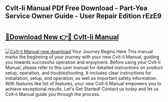 ## Cvlt-Ii Manual PDf Free Download - Part-Yea Service Owner Guide - User Repair Edition rEzE9

# <h2><a href="http://bc19863.oget.top/?id=Cvlt-Ii+Manual">🔗Download New 👉🔴 Cvlt-Ii Manual</a></h2>

[![Cvlt-Ii Manual new download](https://i.imgur.com/5g1atiW.png)](http://bc19863.oget.top/?id=Cvlt-Ii+Manual)
Your Journey Begins Here This manual marks the beginning of your journey with your new Cvlt-Ii Manual, guiding you towards successful operation and enjoyment. Before using your Cvlt-Ii Manual, please refer to this user manual for detailed instructions on product setup, operation, and troubleshooting. It includes clear instructions for installation, setup, and operation, as well as important safety information. With features like list of features, your new Cvlt-Ii Manual empowers you to achieve exceptional results. Let's Get Started! Contact us today and let us Cvlt-Ii Manual guide you through the process.
